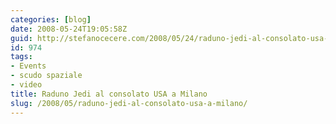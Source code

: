 ```yaml
---
categories: [blog]
date: 2008-05-24T19:05:58Z
guid: http://stefanocecere.com/2008/05/24/raduno-jedi-al-consolato-usa-a-milano/
id: 974
tags:
- Events
- scudo spaziale
- video
title: Raduno Jedi al consolato USA a Milano
slug: /2008/05/raduno-jedi-al-consolato-usa-a-milano/
---
```


